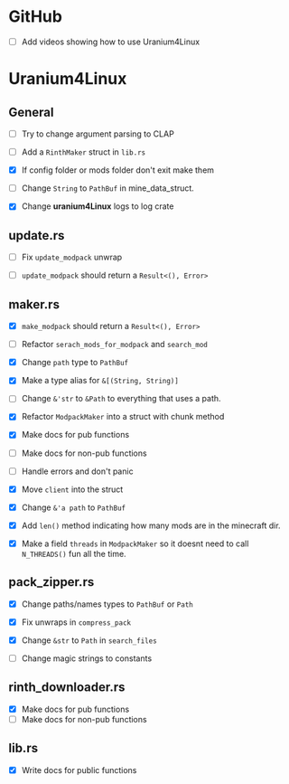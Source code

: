 # GitHub
- [ ] Add videos showing how to use Uranium4Linux

# Uranium4Linux


## General
- [ ] Try to change argument parsing to CLAP
- [ ] Add a `RinthMaker` struct in `lib.rs`
- [x] If config folder or mods folder don't exit make them
- [ ] Change `String` to `PathBuf` in mine_data_struct.
- [x] Change **uranium4Linux** logs to log crate


## update.rs
- [ ] Fix `update_modpack` unwrap
- [ ] `update_modpack` should return a `Result<(), Error>`



## maker.rs
- [x] `make_modpack` should return a `Result<(), Error>`
- [ ] Refactor `serach_mods_for_modpack` and `search_mod`
- [x] Change `path` type to `PathBuf`
- [x] Make a type alias for `&[(String, String)]`
- [ ] Change `&'str` to `&Path` to everything that uses a path.
- [x] Refactor `ModpackMaker` into a struct with chunk method
- [x] Make docs for pub functions
- [ ] Make docs for non-pub functions
- [ ] Handle errors and don't panic
- [x] Move `client` into the struct
- [x] Change `&'a path`  to `PathBuf`
- [x] Add `len()` method indicating how many mods are in the minecraft dir.
- [x] Make a field `threads`  in `ModpackMaker` so it doesnt need to call `N_THREADS()` fun all the time.



## pack_zipper.rs
- [x] Change paths/names types to `PathBuf` or `Path`
- [x] Fix unwraps in `compress_pack`
- [x] Change `&str` to `Path`  in `search_files`
- [ ] Change magic strings to constants


## rinth_downloader.rs
- [x] Make docs for pub functions
- [ ] Make docs for non-pub functions

## lib.rs
- [x] Write docs for public functions
